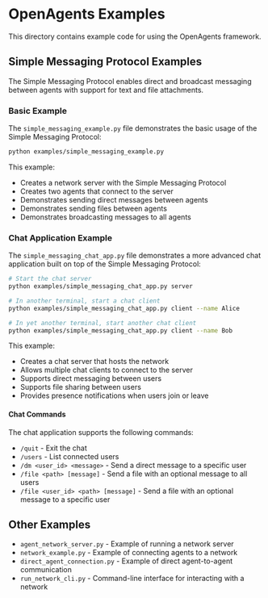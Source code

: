 # OpenAgents Examples

This directory contains example code for using the OpenAgents framework.

## Simple Messaging Protocol Examples

The Simple Messaging Protocol enables direct and broadcast messaging between agents with support for text and file attachments.

### Basic Example

The `simple_messaging_example.py` file demonstrates the basic usage of the Simple Messaging Protocol:

```bash
python examples/simple_messaging_example.py
```

This example:
- Creates a network server with the Simple Messaging Protocol
- Creates two agents that connect to the server
- Demonstrates sending direct messages between agents
- Demonstrates sending files between agents
- Demonstrates broadcasting messages to all agents

### Chat Application Example

The `simple_messaging_chat_app.py` file demonstrates a more advanced chat application built on top of the Simple Messaging Protocol:

```bash
# Start the chat server
python examples/simple_messaging_chat_app.py server

# In another terminal, start a chat client
python examples/simple_messaging_chat_app.py client --name Alice

# In yet another terminal, start another chat client
python examples/simple_messaging_chat_app.py client --name Bob
```

This example:
- Creates a chat server that hosts the network
- Allows multiple chat clients to connect to the server
- Supports direct messaging between users
- Supports file sharing between users
- Provides presence notifications when users join or leave

#### Chat Commands

The chat application supports the following commands:

- `/quit` - Exit the chat
- `/users` - List connected users
- `/dm <user_id> <message>` - Send a direct message to a specific user
- `/file <path> [message]` - Send a file with an optional message to all users
- `/file <user_id> <path> [message]` - Send a file with an optional message to a specific user

## Other Examples

- `agent_network_server.py` - Example of running a network server
- `network_example.py` - Example of connecting agents to a network
- `direct_agent_connection.py` - Example of direct agent-to-agent communication
- `run_network_cli.py` - Command-line interface for interacting with a network 